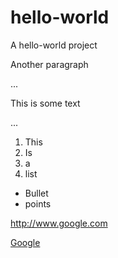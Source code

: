 # hello-world
A hello-world project

Another paragraph

...
<p>This is some text</p>
...

1. This
2. Is
3. a
4. list

* Bullet
* points

http://www.google.com

[Google](http://www.google.com)



